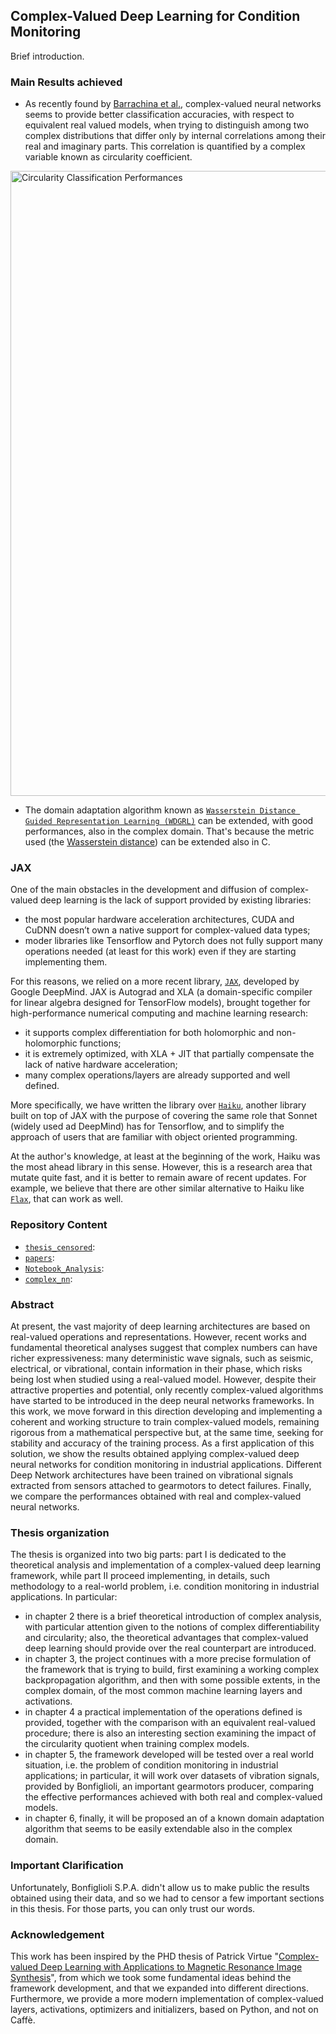 ## Complex-Valued Deep Learning for Condition Monitoring

Brief introduction.



### Main Results achieved

* As recently found by [Barrachina et al.](https://arxiv.org/abs/2009.08340v2), complex-valued neural networks seems to provide better classification accuracies, with respect to equivalent real valued models, when trying to distinguish among two complex distributions that differ only by internal correlations among their real and imaginary parts. This correlation is quantified by a complex variable known as circularity coefficient.
<img src="circularity_results.png" alt="Circularity Classification Performances" title="Circularity Classification Performances" align="center" width=1000 />

* The domain adaptation algorithm known as [`Wasserstein Distance Guided Representation Learning (WDGRL)`](https://arxiv.org/abs/1707.01217) can be extended, with good performances, also in the complex domain. That's because the metric used (the [Wasserstein distance](https://en.wikipedia.org/wiki/Wasserstein_metric)) can be extended also in C.

### JAX

One of the main obstacles in the development and diffusion of complex-valued deep learning is the lack of support provided by existing libraries:
* the most popular hardware acceleration architectures, CUDA and CuDNN doesn’t own a native support for complex-valued data types;
* moder libraries like Tensorflow and Pytorch does not fully support many operations needed (at least for this work) even if they are starting implementing them.

For this reasons, we relied on a more recent library, [`JAX`](https://github.com/google/jax), developed by Google DeepMind. JAX is Autograd and XLA (a domain-specific compiler for linear algebra designed for TensorFlow models), brought together for high-performance numerical computing and machine learning research:
* it supports complex differentiation for both holomorphic and non-holomorphic functions;
* it is extremely optimized, with XLA + JIT that partially compensate the lack of native hardware acceleration;
* many complex operations/layers are already supported and well defined.

More specifically, we have written the library over [`Haiku`](https://github.com/deepmind/dm-haiku), another library built on top of JAX with the purpose of covering the same role that Sonnet (widely used ad DeepMind) has for Tensorflow, and to simplify the approach of users that are familiar with object oriented programming.

At the author's knowledge, at least at the beginning of the work, Haiku was the most ahead library in this sense. However, this is a research area that mutate quite fast, and it is better to remain aware of recent updates. For example, we believe that there are other similar alternative to Haiku like [`Flax`](https://github.com/google/flax), that can work as well.


### Repository Content

- [`thesis_censored`](thesis_censored.pdf): 
- [`papers`](papers):
- [`Notebook_Analysis`](Notebook_Analysis):
- [`complex_nn`](complex_nn):


### Abstract

At present, the vast majority of deep learning architectures are based on real-valued operations and representations. However, recent works and fundamental theoretical analyses suggest that complex numbers can have richer expressiveness: many deterministic wave signals, such as seismic, electrical, or vibrational, contain information in their phase, which risks being lost when studied using a real-valued model. However, despite their attractive properties and potential, only recently complex-valued algorithms have started to be introduced in the deep neural networks frameworks.
In this work, we move forward in this direction developing and implementing a coherent and working structure to train complex-valued models, remaining rigorous from a mathematical perspective but, at the same time, seeking for stability and accuracy of the training process.
As a first application of this solution, we show the results obtained applying complex-valued deep neural networks for condition monitoring in industrial applications. Different Deep Network architectures have been trained on vibrational signals extracted from sensors attached to gearmotors to detect failures. Finally, we compare the performances obtained with real and complex-valued neural networks.

### Thesis organization

The thesis is organized into two big parts: part I is dedicated to the theoretical analysis and implementation of a complex-valued deep learning framework, while part II proceed implementing, in details, such methodology to a real-world problem, i.e. condition monitoring in industrial applications. 
In particular:
* in chapter 2 there is a brief theoretical introduction of complex analysis, with particular attention given to the notions of complex differentiability and circularity; also, the theoretical advantages that complex-valued deep learning should provide over the real counterpart are introduced.
* in chapter 3, the project continues with a more precise formulation of the framework that is trying to build, first examining a working complex backpropagation algorithm, and then with some possible extents, in the complex domain, of the most common machine learning layers and activations.
* in chapter 4 a practical implementation of the operations defined is provided, together with the comparison with an equivalent real-valued procedure; there is also an interesting section examining the impact of the circularity quotient when training complex models.
* in chapter 5, the framework developed will be tested over a real world situation, i.e. the problem of condition monitoring in industrial applications; in particular, it will work over datasets of vibration signals, provided by Bonfiglioli, an important gearmotors producer, comparing the effective performances achieved with both real and complex-valued models.
* in chapter 6, finally, it will be proposed an of a known domain adaptation algorithm that seems to be easily extendable also in the complex domain.

### Important Clarification

Unfortunately, Bonfiglioli S.P.A. didn't allow us to make public the results obtained using their data, and so we had to censor a few important sections in this thesis. For those parts, you can only trust our words.


### Acknowledgement

This work has been inspired by the PHD thesis of Patrick Virtue "[Complex-valued Deep Learning with Applications to Magnetic Resonance Image Synthesis](https://www2.eecs.berkeley.edu/Pubs/TechRpts/2019/EECS-2019-130.html)", from which we took some fundamental ideas behind the framework development, and that we expanded into different directions. 
Furthermore, we provide a more modern implementation of complex-valued layers, activations, optimizers and initializers, based on Python, and not on Caffè.
